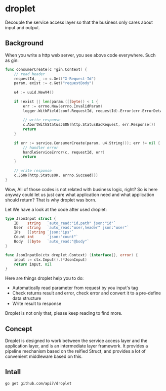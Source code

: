 # droplet

Decouple the service access layer so that the business only cares about input and output.

## Background

When you write a http web server, you see above code everywhere.
Such as gin:
```go
func consumerCreate(c *gin.Context) {
	// read header
    requestId, _ := c.Get("X-Request-Id")
    param, exist := c.Get("requestBody")
    
    u4 := uuid.NewV4()
    
    if !exist || len(param.([]byte)) < 1 {
        err := errno.New(errno.InvalidParam)
        logger.WithField(conf.RequestId, requestId).Error(err.ErrorDetail())
        
        // write response
        c.AbortWithStatusJSON(http.StatusBadRequest, err.Response())
        return
    }
    
    if err := service.ConsumerCreate(param, u4.String()); err != nil {
    	// handler error
        handleServiceError(c, requestId, err)
        return
    }
    
    // write response
    c.JSON(http.StatusOK, errno.Succeed())
}
```
Wow, All of those codes is not related with business logic, right?
So is here anyway could let us just care what application need and what application should return?
That is why droplet was born.

Let We have a look at the code after used droplet:
```go
type JsonInput struct {
    ID    string   `auto_read:"id,path" json:"id"`
    User  string   `auto_read:"user,header" json:"user"`
    IPs   []string `json:"ips"`
    Count int      `json:"count"`
    Body  []byte   `auto_read:"@body"`
}

func JsonInputDo(ctx droplet.Context) (interface{}, error) {
    input := ctx.Input().(*JsonInput)
    return input, nil
}
```
Here are things droplet help you to do:
- Automatically read parameter from request by you input's tag
- Check returns result and error, check error and convert it to a pre-define data structure
- Write result to response

Droplet is not only that, please keep reading to find more.

## Concept

Droplet is designed to work between the service access layer and the application layer,
and is an intermediate layer framework. It provides a pipeline mechanism based on the reified Struct,
and provides a lot of convenient middleware based on this.

## Intall

```
go get github.com/api7/droplet
```

